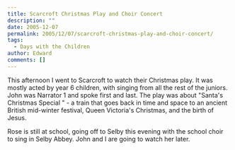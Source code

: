 ```yaml
---
title: Scarcroft Christmas Play and Choir Concert
description: ""
date: 2005-12-07
permalink: 2005/12/07/scarcroft-christmas-play-and-choir-concert/
tags:
  - Days with the Children
author: Edward
comments: []
---
```


This afternoon I went to Scarcroft to watch their Christmas play. It was
mostly acted by year 6 children, with singing from all the rest of the
juniors. John was Narrator 1 and spoke first and last. The play was
about \"Santa\'s Christmas Special \" - a train that goes back in time
and space to an ancient British mid-winter festival, Queen Victoria\'s
Christmas, and the birth of Jesus.

Rose is still at school, going off to Selby this evening with the school
choir to sing in Selby Abbey. John and I are going to watch her later.

